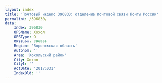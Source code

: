 ```yaml
---
layout: index
title: 'Почтовый индекс 396830: отделение почтовой связи Почты России'
permalink: /396830/
data:
    Index: 396830
    OPSName: Хохол
    OPSType: О
    OPSSubm: 396959
    Region: 'Воронежская область'
    Autonom: ''
    Area: 'Хохольский район'
    City: Хохол
    City1: ''
    ActDate: '20171031'
    IndexOld: ''
---
```

